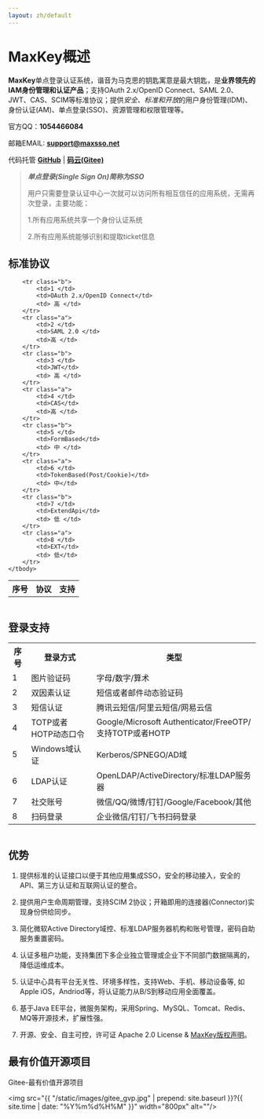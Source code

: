 ```yaml
---
layout: zh/default
---
```

<h1>MaxKey概述</h1>
<b>MaxKey</b>单点登录认证系统，谐音为马克思的钥匙寓意是最大钥匙，是<b>业界领先的IAM身份管理和认证产品</b>；支持OAuth 2.x/OpenID Connect、SAML 2.0、JWT、CAS、SCIM等标准协议；提供<i>安全、标准和开放</i>的用户身份管理(IDM)、身份认证(AM)、单点登录(SSO)、资源管理和权限管理等。

官方QQ：<b>1054466084</b> 

邮箱EMAIL: <b>support@maxsso.net</b>
<br/>

代码托管 <a href="https://github.com/dromara/MaxKey" target="_blank"><b>GitHub</b></a> | <a href="https://gitee.com/dromara/MaxKey" target="_blank"><b>码云(Gitee)</b></a>
<br/>


><i>**单点登录(Single Sign On)**简称为**SSO**</i>
>
>用户只需要登录认证中心一次就可以访问所有相互信任的应用系统，无需再次登录，主要功能：
>  
>1.所有应用系统共享一个身份认证系统
>
>2.所有应用系统能够识别和提取ticket信息



<h2>标准协议</h2>

<table border="0" class="table table-striped table-bordered ">
	<tbody>
		<tr class="a">
			<th>序号</th>
			<th>协议</th>
			<th>支持</th>
		</tr>
				
		<tr class="b">
			<td>1 </td>
			<td>OAuth 2.x/OpenID Connect</td>
			<td> 高 </td>
		</tr>
		<tr class="a">
			<td>2 </td>
			<td>SAML 2.0 </td>
			<td>高 </td>
		</tr>  
		<tr class="b">
			<td>3 </td>
			<td>JWT</td>
			<td> 高 </td>
		</tr>
		<tr class="a">
			<td>4 </td>
			<td>CAS</td>
			<td>高 </td>
		</tr>  
		<tr class="b">
			<td>5 </td>
			<td>FormBased</td>
			<td> 中 </td>
		</tr>
		<tr class="a">
			<td>6 </td>
			<td>TokenBased(Post/Cookie)</td>
			<td> 中</td>
		</tr>  
		<tr class="b">
			<td>7 </td>
			<td>ExtendApi</td>
			<td> 低 </td>
		</tr>
		<tr class="a">
			<td>8 </td>
			<td>EXT</td>
			<td> 低</td>
		</tr>  
	</tbody>
</table>
<img src="{{ "/static/images/authz.png" | prepend: site.baseurl }}?{{ site.time | date: "%Y%m%d%H%M" }}"  alt=""/>

<h2>登录支持</h2>

<table border="0" class="table table-striped table-bordered ">
	<tbody>
		<tr class="a">
			<th>序号</th>
			<th>登录方式</th>
			<th>类型</th>
		</tr>
		<tr class="b">
			<td>1 </td>
			<td>图片验证码</td>
			<td>字母/数字/算术</td>
		</tr>
		<tr class="a">
			<td>2 </td>
			<td>双因素认证 </td>
			<td>短信或者邮件动态验证码</td>
		</tr>  
		<tr class="b">
			<td>3 </td>
			<td>短信认证</td>
			<td>腾讯云短信/阿里云短信/网易云信 </td>
		</tr> 
		<tr class="a">
			<td>4 </td>
			<td>TOTP或者HOTP动态口令</td>
			<td>Google/Microsoft Authenticator/FreeOTP/支持TOTP或者HOTP</td>
		</tr>
		<tr class="b">
			<td>5 </td>
			<td>Windows域认证</td>
			<td>Kerberos/SPNEGO/AD域</td>
		</tr>  
		<tr class="b">
			<td>6 </td>
			<td>LDAP认证</td>
			<td>OpenLDAP/ActiveDirectory/标准LDAP服务器</td>
		</tr>  
		<tr class="a">
			<td>7 </td>
			<td>社交账号</td>
			<td>微信/QQ/微博/钉钉/Google/Facebook/其他</td>
		</tr>
		<tr class="b">
			<td>8 </td>
			<td>扫码登录</td>
			<td>企业微信/钉钉/飞书扫码登录</td>
		</tr>
	</tbody>
</table>
<img src="{{ "/static/images/authn.png" | prepend: site.baseurl }}?{{ site.time | date: "%Y%m%d%H%M" }}"  alt=""/>

<h2>优势</h2>

1. 提供标准的认证接口以便于其他应用集成SSO，安全的移动接入，安全的API、第三方认证和互联网认证的整合。

2. 提供用户生命周期管理，支持SCIM 2协议；开箱即用的连接器(Connector)实现身份供给同步。

3. 简化微软Active Directory域控、标准LDAP服务器机构和账号管理，密码自助服务重置密码。

4. 认证多租户功能，支持集团下多企业独立管理或企业下不同部门数据隔离的，降低运维成本。

5. 认证中心具有平台无关性、环境多样性，支持Web、手机、移动设备等, 如Apple iOS，Andriod等，将认证能力从B/S到移动应用全面覆盖。

6. 基于Java EE平台，微服务架构，采用Spring、MySQL、Tomcat、Redis、MQ等开源技术，扩展性强。  

7. 开源、安全、自主可控，许可证 Apache 2.0 License & <a href="https://maxkey.top/zh/about/licenses.html" target="_blank">MaxKey版权声明</a>。 


<h2>最有价值开源项目</h2>
Gitee-最有价值开源项目

<img src="{{ "/static/images/gitee_gvp.jpg" | prepend: site.baseurl }}?{{ site.time | date: "%Y%m%d%H%M" }}"  width="800px"  alt=""/>